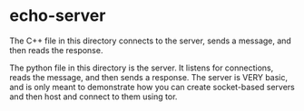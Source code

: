 # echo-server
The C++ file in this directory connects to the server, sends a message, and then reads the response.


The python file in this directory is the server. It listens for connections, reads the message, and then sends a response. The server is VERY basic, and is only meant to demonstrate how you can create socket-based servers and then host and connect to them using tor.